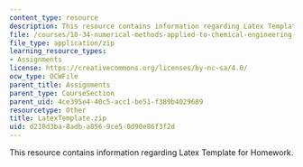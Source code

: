 ```yaml
---
content_type: resource
description: This resource contains information regarding Latex Template for Homework.
file: /courses/10-34-numerical-methods-applied-to-chemical-engineering-fall-2015/d210d3ba8adba8569ce50d90e86f3f2d_LatexTemplate.zip
file_type: application/zip
learning_resource_types:
- Assignments
license: https://creativecommons.org/licenses/by-nc-sa/4.0/
ocw_type: OCWFile
parent_title: Assignments
parent_type: CourseSection
parent_uid: 4ce395e4-40c5-acc1-be51-f389b4029689
resourcetype: Other
title: LatexTemplate.zip
uid: d210d3ba-8adb-a856-9ce5-0d90e86f3f2d
---
```

This resource contains information regarding Latex Template for Homework.